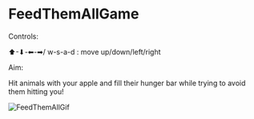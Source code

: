 # FeedThemAllGame
 Controls:

⬆-⬇-⬅-➡/ w-s-a-d : move up/down/left/right

Aim:

Hit animals with your apple and fill their hunger bar while trying to avoid them hitting you!

![FeedThemAllGif](https://user-images.githubusercontent.com/74989036/183790325-abb85351-d21d-4ae1-b81d-7d4f22b03af6.gif)
